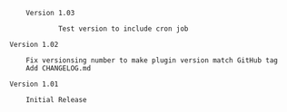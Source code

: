         Version 1.03
    
                Test version to include cron job

	Version 1.02
		
		Fix versionsing number to make plugin version match GitHub tag
		Add CHANGELOG.md

	Version 1.01

		Initial Release
